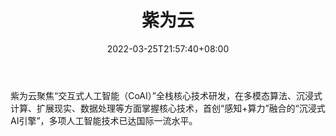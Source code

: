 ﻿---
weight: 
title: "紫为云"
description: "紫为云聚焦“交互式人工智能（CoAI）”全栈核心技术研发，在多模态算法、沉浸式计算、扩展现实、数据处理等方面掌握核心技术，首创“感知+算力”融合的“沉浸式AI引擎”，多项人工智能技术已达国际一流水平。"
date: 2022-03-25T21:57:40+08:00
lastmod: 2022-03-25T16:45:40+08:00
draft: false
authors: ["Metabd"]
featuredImage: "196.jpg"
link: "https://www.zeewain.com/"
tags: ["紫为云","人工智能"]
categories: ["navigation"]
navigation: ["人工智能"]
lightgallery: true
toc: true
pinned: false
recommend: false
recommend1: false
---
紫为云聚焦“交互式人工智能（CoAI）”全栈核心技术研发，在多模态算法、沉浸式计算、扩展现实、数据处理等方面掌握核心技术，首创“感知+算力”融合的“沉浸式AI引擎”，多项人工智能技术已达国际一流水平。
